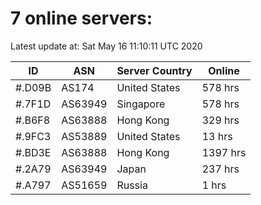 # 7 online servers:

Latest update at: Sat May 16 11:10:11 UTC 2020

| ID | ASN | Server Country | Online |
| -- | --- | -------------- | ------ |
| #.D09B | AS174 | United States | 578 hrs |
| #.7F1D | AS63949 | Singapore | 578 hrs |
| #.B6F8 | AS63888 | Hong Kong | 329 hrs |
| #.9FC3 | AS53889 | United States | 13 hrs |
| #.BD3E | AS63888 | Hong Kong | 1397 hrs |
| #.2A79 | AS63949 | Japan | 237 hrs |
| #.A797 | AS51659 | Russia | 1 hrs |

